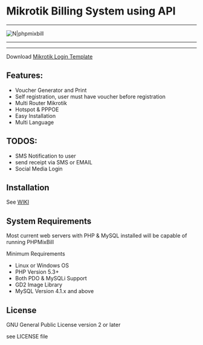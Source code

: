 # Mikrotik Billing System using API
----

![N|phpmixbill](https://camo.githubusercontent.com/330979044920d83d8acc206735545bb6050719f6/687474703a2f2f342e62702e626c6f6773706f742e636f6d2f2d334f574c354f49377071552f566a6f635544647a4d44492f41414141414141414169412f735f584a4e305f6d446c6b2f733634302f53637265656e73686f745f382e706e67)

----

---- 

Download [Mikrotik Login Template](https://github.com/ibnux/phpmixbill-mikrotik-login-template)



Features:
----
- Voucher Generator and Print
- Self registration, user must have voucher before registration
- Multi Router Mikrotik
- Hotspot & PPPOE
- Easy Installation
- Multi Language

TODOS:
----

- SMS Notification to user
- send receipt via SMS or EMAIL
- Social Media Login

Installation
----
See [WIKI](https://github.com/ibnux/phpmixbill/wiki/Instalation)


System Requirements
----
Most current web servers with PHP & MySQL installed will be capable of running PHPMixBill

Minimum Requirements
- Linux or Windows OS
- PHP Version 5.3+
- Both PDO & MySQLi Support
- GD2 Image Library
- MySQL Version 4.1.x and above


License
----

GNU General Public License version 2 or later

see LICENSE file




